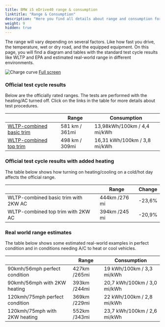 ```yaml
---
title: BMW i5 eDrive40 range & consumption
linktitle: "Range & Consumption"
description: "Here you find all details about range and consumption for BMW i5 eDrive40."
weight: 9
hidden: true
---
```

<!-- markdownlint-disable MD033 -->
<object type="image/svg+xml" data="../modelnavigation.svg"></object>

The range will vary depending on several factors. Like how fast you drive, the temperature, wet or dry road, and the equipped equipment. On this page, you will find a diagram and tables with the standard test cycle results like WLTP and EPA and estimated real-world range in different environments. 

![Charge curve](../range.svg  "Range information")
[Full screen](../range.svg)

### Official test cycle results

Below are the officially rated ranges. The tests are performed with the heating/AC turned off. Click on the links in the table for more details about test procedures. 

| | Range  | Consumption  |
|----|-----|------|
| [WLTP-combined basic trim](../../../../../guides/understandingrange/wltp/) | 581 km / 361mi |13,98kWh/100km / 4,4 mi/kWh | 
| [WLTP-combined top trim](../../../../../guides/understandingrange/wltp/) | 498 km / 309mi | 16,31 kWh/100km / 3,8 mi/kWh | 

### Official test cycle results with added heating

The table below shows how turning on heating/cooling on a cold/hot day affects the official range. 

| | Range  | Change  |
|----|-----|------|
| WLTP-combined basic trim with 2KW AC | 444km /276 mi | -23,6%|
| WLTP-combined top trim with 2KW AC | 394km /245 mi | -20,9%|

### Real world range estimates

The table below shows some estimated real-world examples in perfect condition and in conditions needing A/C to heat or cool vehicles. 

| | Range  | Consumption  |
|----|-----|------|
| 90kmh/56mph perfect condition | 427km /265mi| 19 kWh/100km / 3,3 mi/kWh |
| 90kmh/56mph with 2KW heating | 393km /244mi| 20,7 kWh/100km / 3,0 mi/kWh |
| 120kmh/75mph perfect condition | 369km /229mi| 22 kWh/100km / 2,8 mi/kWh |
| 120kmh/75mph with 2KW heating | 552km /343mi| 23,7 kWh/100km / 2,6 mi/kWh |
